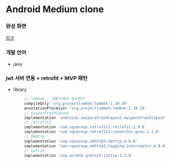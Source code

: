 # Android Medium clone

### 완성 화면
[링크](https://www.notion.so/jungspin/Medium-clone-baa6e5fcc46c4816a297796bcc6c855c)

### 개발 언어
* java

### jwt 서버 연동 + retrofit + MVP 패턴

* library
```gradle
        // lombok : 개발시에만 필요한것
        compileOnly 'org.projectlombok:lombok:1.18.20'
        annotationProcessor 'org.projectlombok:lombok:1.18.20'
        // swiperFreshLayout
        implementation 'androidx.swiperefreshlayout:swiperefreshlayout:1.1.0-alpha02'
        // retrofit2
        implementation 'com.squareup.retrofit2:retrofit:2.9.0'
        implementation 'com.squareup.retrofit2:converter-gson:2.1.0'
        // OkHttp
        implementation 'com.squareup.okhttp3:okhttp:4.9.0'
        implementation 'com.squareup.okhttp3:logging-interceptor:4.9.0'
        // lottie
        implementation 'com.airbnb.android:lottie:3.7.0'
```
